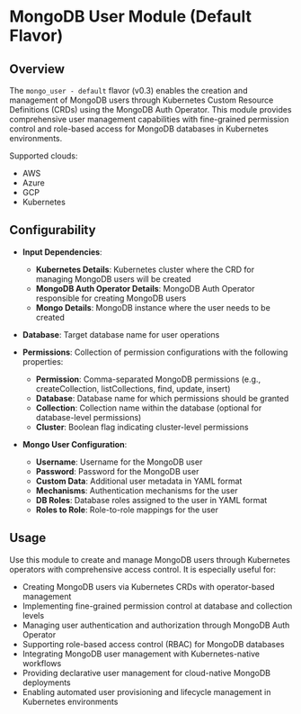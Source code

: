 # MongoDB User Module (Default Flavor)

## Overview

The `mongo_user - default` flavor (v0.3) enables the creation and management of MongoDB users through Kubernetes Custom Resource Definitions (CRDs) using the MongoDB Auth Operator. This module provides comprehensive user management capabilities with fine-grained permission control and role-based access for MongoDB databases in Kubernetes environments.

Supported clouds:
- AWS
- Azure
- GCP
- Kubernetes

## Configurability

- **Input Dependencies**:
  - **Kubernetes Details**: Kubernetes cluster where the CRD for managing MongoDB users will be created
  - **MongoDB Auth Operator Details**: MongoDB Auth Operator responsible for creating MongoDB users
  - **Mongo Details**: MongoDB instance where the user needs to be created

- **Database**: Target database name for user operations

- **Permissions**: Collection of permission configurations with the following properties:
  - **Permission**: Comma-separated MongoDB permissions (e.g., createCollection, listCollections, find, update, insert)
  - **Database**: Database name for which permissions should be granted
  - **Collection**: Collection name within the database (optional for database-level permissions)
  - **Cluster**: Boolean flag indicating cluster-level permissions

- **Mongo User Configuration**:
  - **Username**: Username for the MongoDB user
  - **Password**: Password for the MongoDB user
  - **Custom Data**: Additional user metadata in YAML format
  - **Mechanisms**: Authentication mechanisms for the user
  - **DB Roles**: Database roles assigned to the user in YAML format
  - **Roles to Role**: Role-to-role mappings for the user

## Usage

Use this module to create and manage MongoDB users through Kubernetes operators with comprehensive access control. It is especially useful for:

- Creating MongoDB users via Kubernetes CRDs with operator-based management
- Implementing fine-grained permission control at database and collection levels
- Managing user authentication and authorization through MongoDB Auth Operator
- Supporting role-based access control (RBAC) for MongoDB databases
- Integrating MongoDB user management with Kubernetes-native workflows
- Providing declarative user management for cloud-native MongoDB deployments
- Enabling automated user provisioning and lifecycle management in Kubernetes environments

